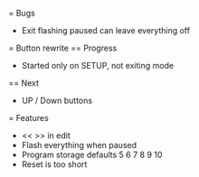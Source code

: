 = Bugs
* Exit flashing paused can leave everything off

= Button rewrite
== Progress
* Started only on SETUP, not exiting mode

== Next
* UP / Down buttons

= Features
* << >> in edit
* Flash everything when paused
* Program storage defaults 5 6 7 8 9 10
* Reset is too short
